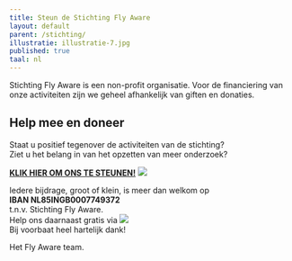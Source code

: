 ```yaml
---
title: Steun de Stichting Fly Aware
layout: default
parent: /stichting/
illustratie: illustratie-7.jpg
published: true
taal: nl
---
```


Stichting Fly Aware is een non-profit organisatie. Voor de financiering van onze activiteiten zijn we geheel afhankelijk van giften en donaties.

## Help mee en doneer
Staat u positief tegenover de activiteiten van de stichting?  
Ziet u het belang in van het opzetten van meer onderzoek?  

[<b>KLIK HIER OM ONS TE STEUNEN!</b>](https://useplink.com/payment/edcVW3wMearjzSRKy2RE) <a href="https://useplink.com/payment/edcVW3wMearjzSRKy2RE"><img src="{{baseurl}}/assets/img/Fotolia_doneerknop-100px.jpg"></a>  

Iedere bijdrage, groot of klein, is meer dan welkom op  
<b>IBAN NL85INGB0007749372</b>  
t.n.v. Stichting Fly Aware.  
Help ons daarnaast gratis via <a href="/stichting/sponsorkliks/"><img src="{{baseurl}}/assets/img/logo-sponsorkliks.gif"></a>  
Bij voorbaat heel hartelijk dank!  

Het Fly Aware team.

